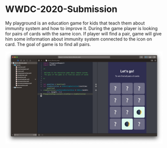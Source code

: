 # WWDC-2020-Submission
My playground is an education game for kids that teach them about immunity system and how to improve it. During the game player is looking for pairs of cards with the same icon. If player will find a pair, game will give him some information about immunity system connected to the icon on card. The goal of game is to find all pairs.

<p align=center>
<a href="">
<img alt="screenshot" src="screenshot.png">
</a>
</p>
